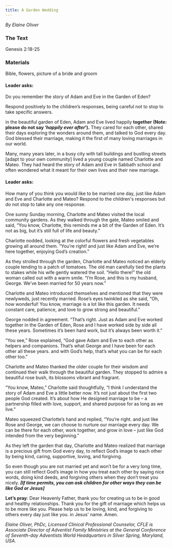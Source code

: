 ```yaml
---
title: A Garden Wedding
---
```


_By Elaine Oliver_

### The Text

Genesis 2:18-25

### Materials

Bible, flowers, picture of a bride and groom

#### Leader asks:

Do you remember the story of Adam and Eve in the Garden of Eden?

Respond positively to the children’s responses, being careful not to stop to take specific answers.

in the beautiful garden of Eden, Adam and Eve lived happily **together** **(Note: please do not say ‘_happily ever after_’).** They cared for each other, shared their days exploring the wonders around them, and talked to God every day. God blessed their marriage, making it the first of many loving marriages in our world.

Many, many years later, in a busy city with tall buildings and bustling streets [adapt to your own community] lived a young couple named Charlotte and Mateo. They had heard the story of Adam and Eve in Sabbath school and often wondered what it meant for their own lives and their new marriage.

#### Leader asks:

How many of you think you would like to be married one day, just like Adam and Eve and Charlotte and Mateo? Respond to the children's responses but do not stop to take any one response.

One sunny Sunday morning, Charlotte and Mateo visited the local community gardens. As they walked through the gate, Mateo smiled and said, “You know, Charlotte, this reminds me a bit of the Garden of Eden. It’s not as big, but it’s still full of life and beauty.”

Charlotte nodded, looking at the colorful flowers and fresh vegetables growing all around them. “You’re right! and just like Adam and Eve, we’re here together, enjoying God’s creation.”

As they strolled through the garden, Charlotte and Mateo noticed an elderly couple tending to a patch of tomatoes. The old man carefully tied the plants to stakes while his wife gently watered the soil. “Hello there!” the old woman called out with a warm smile. “I’m Rose, and this is my husband, George. We’ve been married for 50 years now.”

Charlotte and Mateo introduced themselves and mentioned that they were newlyweds, just recently married. Rose’s eyes twinkled as she said, “Oh, how wonderful! You know, marriage is a lot like this garden. It needs constant care, patience, and love to grow strong and beautiful.”

George nodded in agreement. “That’s right. Just as Adam and Eve worked together in the Garden of Eden, Rose and I have worked side by side all these years. Sometimes it’s been hard work, but it’s always been worth it.”

“You see,” Rose explained, “God gave Adam and Eve to each other as helpers and companions. That’s what George and I have been for each other all these years. and with God’s help, that’s what you can be for each other too.”

Charlotte and Mateo thanked the older couple for their wisdom and continued their walk through the beautiful garden. They stopped to admire a beautiful rose bush, its blossoms vibrant and fragrant.

“You know, Mateo,” Charlotte said thoughtfully, “I think I understand the story of Adam and Eve a little better now. It’s not just about the first two people God created. It’s about how He designed marriage to be – a partnership filled with love, support, and shared purpose for as long as we live.”

Mateo squeezed Charlotte’s hand and replied, “You’re right. and just like Rose and George, we can choose to nurture our marriage every day. We can be there for each other, work together, and grow in love – just like God intended from the very beginning.”

As they left the garden that day, Charlotte and Mateo realized that marriage is a precious gift from God every day, to reflect God’s image to each other by being kind, caring, supportive, loving, and forgiving.

So even though you are not married yet and won’t be for a very long time, you can still reflect God’s image in how you treat each other by saying nice words, doing kind deeds, and forgiving others when they don’t treat you nicely. _**[If time permits, you can ask children for other ways they can be like God or Jesus]**_

**Let’s pray**: Dear Heavenly Father, thank you for creating us to be in good and healthy relationships. Thank you for the gift of marriage which helps us to be more like you. Please help us to be loving, kind, and forgiving to others every day just like you. in Jesus' name. Amen.

_Elaine Oliver, PhDc, Licensed Clinical Professional Counselor, CFLE is Associate Director of Adventist Family Ministries at the General Conference of Seventh-day Adventists World Headquarters in Silver Spring, Maryland, USA._
